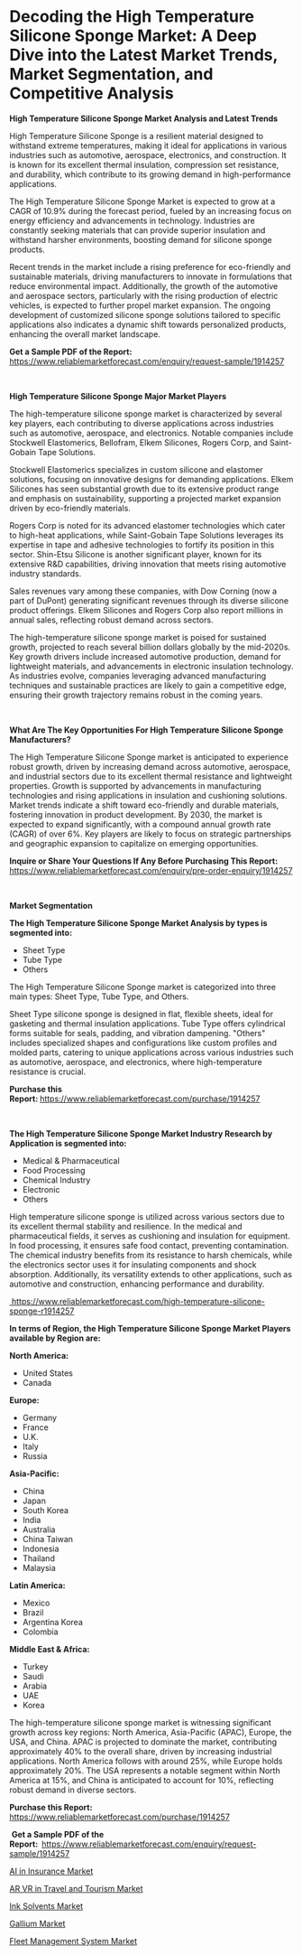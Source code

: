 <p><h1>Decoding the High Temperature Silicone Sponge Market: A Deep Dive into the Latest Market Trends, Market Segmentation, and Competitive Analysis</h1></p><p><strong>High Temperature Silicone Sponge Market Analysis and Latest Trends</strong></p>
<p><p>High Temperature Silicone Sponge is a resilient material designed to withstand extreme temperatures, making it ideal for applications in various industries such as automotive, aerospace, electronics, and construction. It is known for its excellent thermal insulation, compression set resistance, and durability, which contribute to its growing demand in high-performance applications.</p><p>The High Temperature Silicone Sponge Market is expected to grow at a CAGR of 10.9% during the forecast period, fueled by an increasing focus on energy efficiency and advancements in technology. Industries are constantly seeking materials that can provide superior insulation and withstand harsher environments, boosting demand for silicone sponge products. </p><p>Recent trends in the market include a rising preference for eco-friendly and sustainable materials, driving manufacturers to innovate in formulations that reduce environmental impact. Additionally, the growth of the automotive and aerospace sectors, particularly with the rising production of electric vehicles, is expected to further propel market expansion. The ongoing development of customized silicone sponge solutions tailored to specific applications also indicates a dynamic shift towards personalized products, enhancing the overall market landscape.</p></p>
<p><strong>Get a Sample PDF of the Report:&nbsp;</strong> <a href="https://www.reliablemarketforecast.com/enquiry/request-sample/1914257?utm_campaign=1159&utm_medium=2&utm_source=Github&utm_content=ia&utm_term=13112024&utm_id=high-temperature-silicone-sponge">https://www.reliablemarketforecast.com/enquiry/request-sample/1914257</a></p>
<p>&nbsp;</p>
<p><strong>High Temperature Silicone Sponge Major Market Players</strong></p>
<p><p>The high-temperature silicone sponge market is characterized by several key players, each contributing to diverse applications across industries such as automotive, aerospace, and electronics. Notable companies include Stockwell Elastomerics, Bellofram, Elkem Silicones, Rogers Corp, and Saint-Gobain Tape Solutions. </p><p>Stockwell Elastomerics specializes in custom silicone and elastomer solutions, focusing on innovative designs for demanding applications. Elkem Silicones has seen substantial growth due to its extensive product range and emphasis on sustainability, supporting a projected market expansion driven by eco-friendly materials.</p><p>Rogers Corp is noted for its advanced elastomer technologies which cater to high-heat applications, while Saint-Gobain Tape Solutions leverages its expertise in tape and adhesive technologies to fortify its position in this sector. Shin-Etsu Silicone is another significant player, known for its extensive R&D capabilities, driving innovation that meets rising automotive industry standards.</p><p>Sales revenues vary among these companies, with Dow Corning (now a part of DuPont) generating significant revenues through its diverse silicone product offerings. Elkem Silicones and Rogers Corp also report millions in annual sales, reflecting robust demand across sectors.</p><p>The high-temperature silicone sponge market is poised for sustained growth, projected to reach several billion dollars globally by the mid-2020s. Key growth drivers include increased automotive production, demand for lightweight materials, and advancements in electronic insulation technology. As industries evolve, companies leveraging advanced manufacturing techniques and sustainable practices are likely to gain a competitive edge, ensuring their growth trajectory remains robust in the coming years.</p></p>
<p>&nbsp;</p>
<p><strong>What Are The Key Opportunities For High Temperature Silicone Sponge Manufacturers?</strong></p>
<p><p>The High Temperature Silicone Sponge market is anticipated to experience robust growth, driven by increasing demand across automotive, aerospace, and industrial sectors due to its excellent thermal resistance and lightweight properties. Growth is supported by advancements in manufacturing technologies and rising applications in insulation and cushioning solutions. Market trends indicate a shift toward eco-friendly and durable materials, fostering innovation in product development. By 2030, the market is expected to expand significantly, with a compound annual growth rate (CAGR) of over 6%. Key players are likely to focus on strategic partnerships and geographic expansion to capitalize on emerging opportunities.</p></p>
<p><strong>Inquire or Share Your Questions If Any Before Purchasing This Report:</strong> <a href="https://www.reliablemarketforecast.com/enquiry/pre-order-enquiry/1914257?utm_campaign=1159&utm_medium=2&utm_source=Github&utm_content=ia&utm_term=13112024&utm_id=high-temperature-silicone-sponge">https://www.reliablemarketforecast.com/enquiry/pre-order-enquiry/1914257</a></p>
<p>&nbsp;</p>
<p><strong>Market Segmentation</strong></p>
<p><strong>The High Temperature Silicone Sponge Market Analysis by types is segmented into:</strong></p>
<p><ul><li>Sheet Type</li><li>Tube Type</li><li>Others</li></ul></p>
<p><p>The High Temperature Silicone Sponge market is categorized into three main types: Sheet Type, Tube Type, and Others. </p><p>Sheet Type silicone sponge is designed in flat, flexible sheets, ideal for gasketing and thermal insulation applications. Tube Type offers cylindrical forms suitable for seals, padding, and vibration dampening. "Others" includes specialized shapes and configurations like custom profiles and molded parts, catering to unique applications across various industries such as automotive, aerospace, and electronics, where high-temperature resistance is crucial.</p></p>
<p><strong>Purchase this Report:&nbsp;</strong><a href="https://www.reliablemarketforecast.com/purchase/1914257?utm_campaign=1159&utm_medium=2&utm_source=Github&utm_content=ia&utm_term=13112024&utm_id=high-temperature-silicone-sponge">https://www.reliablemarketforecast.com/purchase/1914257</a></p>
<p>&nbsp;</p>
<p><strong>The High Temperature Silicone Sponge Market Industry Research by Application is segmented into:</strong></p>
<p><ul><li>Medical & Pharmaceutical</li><li>Food Processing</li><li>Chemical Industry</li><li>Electronic</li><li>Others</li></ul></p>
<p><p>High temperature silicone sponge is utilized across various sectors due to its excellent thermal stability and resilience. In the medical and pharmaceutical fields, it serves as cushioning and insulation for equipment. In food processing, it ensures safe food contact, preventing contamination. The chemical industry benefits from its resistance to harsh chemicals, while the electronics sector uses it for insulating components and shock absorption. Additionally, its versatility extends to other applications, such as automotive and construction, enhancing performance and durability.</p></p>
<p><a href="https://www.reliablemarketforecast.com/high-temperature-silicone-sponge-r1914257?utm_campaign=1159&utm_medium=2&utm_source=Github&utm_content=ia&utm_term=13112024&utm_id=high-temperature-silicone-sponge">&nbsp;https://www.reliablemarketforecast.com/high-temperature-silicone-sponge-r1914257</a></p>
<p><strong>In terms of Region, the High Temperature Silicone Sponge Market Players available by Region are:</strong></p>
<p>
    <p> <strong> North America: </strong>
        <ul>
            <li>United States</li>
            <li>Canada</li>
        </ul>
        </p> 
    <p> <strong> Europe: </strong>
        <ul>
            <li>Germany</li>
            <li>France</li>
            <li>U.K.</li>
            <li>Italy</li>
            <li>Russia</li>
        </ul>
        </p> 
    <p> <strong> Asia-Pacific: </strong>
        <ul>
            <li>China</li>
            <li>Japan</li>
            <li>South Korea</li>
            <li>India</li>
            <li>Australia</li>
            <li>China Taiwan</li>
            <li>Indonesia</li>
            <li>Thailand</li>
            <li>Malaysia</li>
        </ul>
        </p> 
    <p> <strong> Latin America: </strong>
        <ul>
            <li>Mexico</li>
            <li>Brazil</li>
            <li>Argentina Korea</li>
            <li>Colombia</li>
        </ul>
        </p> 
    <p> <strong> Middle East & Africa: </strong>
        <ul>
            <li>Turkey</li>
            <li>Saudi</li>
            <li>Arabia</li>
            <li>UAE</li>
            <li>Korea</li>
        </ul>
    </p>
    </p>
<p><p>The high-temperature silicone sponge market is witnessing significant growth across key regions: North America, Asia-Pacific (APAC), Europe, the USA, and China. APAC is projected to dominate the market, contributing approximately 40% to the overall share, driven by increasing industrial applications. North America follows with around 25%, while Europe holds approximately 20%. The USA represents a notable segment within North America at 15%, and China is anticipated to account for 10%, reflecting robust demand in diverse sectors.</p></p>
<p><strong>Purchase this Report: </strong><a href="https://www.reliablemarketforecast.com/purchase/1914257?utm_campaign=1159&utm_medium=2&utm_source=Github&utm_content=ia&utm_term=13112024&utm_id=high-temperature-silicone-sponge">https://www.reliablemarketforecast.com/purchase/1914257</a></p>
<p>&nbsp;<strong>Get a Sample PDF of the Report:&nbsp;&nbsp;</strong><a href="https://www.reliablemarketforecast.com/enquiry/request-sample/1914257?utm_campaign=1159&utm_medium=2&utm_source=Github&utm_content=ia&utm_term=13112024&utm_id=high-temperature-silicone-sponge">https://www.reliablemarketforecast.com/enquiry/request-sample/1914257</a></p>
<p><strong></strong></p>
<p><p><a href="https://issuu.com/reportprime-2/docs/ai-in-insurance-market-size-2030.pp_b2c4664014c071?utm_campaign=1159&utm_medium=2&utm_source=Github&utm_content=ia&utm_term=13112024&utm_id=high-temperature-silicone-sponge">AI in Insurance Market</a></p><p><a href="https://issuu.com/reportprime-2/docs/ar-vr-in-travel-and-tourism-market-_19225f52d13b83?utm_campaign=1159&utm_medium=2&utm_source=Github&utm_content=ia&utm_term=13112024&utm_id=high-temperature-silicone-sponge">AR VR in Travel and Tourism Market</a></p><p><a href="https://www.linkedin.com/pulse/ink-solvents-market-ecosystem-competitive-landscape-kyeme?utm_campaign=1159&utm_medium=2&utm_source=Github&utm_content=ia&utm_term=13112024&utm_id=high-temperature-silicone-sponge">Ink Solvents Market</a></p><p><a href="https://www.linkedin.com/pulse/gallium-market-consolidation-impact-structure-2024-2031-sh0le?utm_campaign=1159&utm_medium=2&utm_source=Github&utm_content=ia&utm_term=13112024&utm_id=high-temperature-silicone-sponge">Gallium Market</a></p><p><a href="https://www.linkedin.com/pulse/pioneering-growth-analyzing-global-fleet-management-system-w52ie?utm_campaign=1159&utm_medium=2&utm_source=Github&utm_content=ia&utm_term=13112024&utm_id=high-temperature-silicone-sponge">Fleet Management System Market</a></p></p>